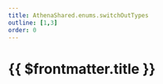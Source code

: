 ```yaml
---
title: AthenaShared.enums.switchOutTypes
outline: [1,3]
order: 0
---
```


# {{ $frontmatter.title }}

